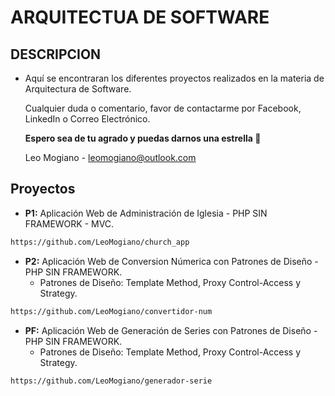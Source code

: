 # ARQUITECTUA DE SOFTWARE 

## DESCRIPCION

- Aquí se encontraran los diferentes proyectos realizados en la materia de Arquitectura de Software.

  Cualquier duda o comentario, favor de contactarme por Facebook, LinkedIn o Correo Electrónico.

  **Espero sea de tu agrado y puedas darnos una estrella :star2:**


  Leo Mogiano - leomogiano@outlook.com

## Proyectos

- **P1:** Aplicación Web de Administración de Iglesia - PHP SIN FRAMEWORK - MVC.

```bash
https://github.com/LeoMogiano/church_app
```

- **P2:** Aplicación Web de Conversion Númerica con Patrones de Diseño - PHP SIN FRAMEWORK.
    - Patrones de Diseño: Template Method, Proxy Control-Access y Strategy.

```bash
https://github.com/LeoMogiano/convertidor-num
```

- **PF:** Aplicación Web de Generación de Series con Patrones de Diseño - PHP SIN FRAMEWORK.
    - Patrones de Diseño: Template Method, Proxy Control-Access y Strategy.

```bash
https://github.com/LeoMogiano/generador-serie
```

